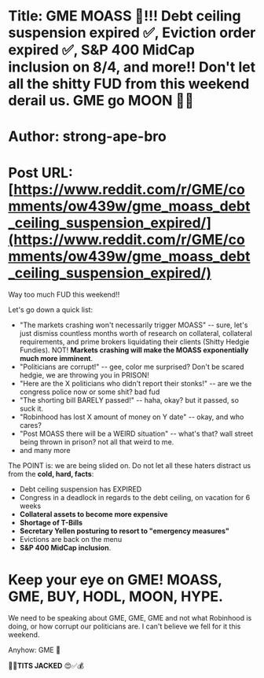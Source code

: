 # Title: GME MOASS 🚀!!! Debt ceiling suspension expired ✅, Eviction order expired ✅, S&P 400 MidCap inclusion on 8/4, and more!! Don't let all the shitty FUD from this weekend derail us. GME go MOON 🚀🤑
# Author: strong-ape-bro
# Post URL: [https://www.reddit.com/r/GME/comments/ow439w/gme_moass_debt_ceiling_suspension_expired/](https://www.reddit.com/r/GME/comments/ow439w/gme_moass_debt_ceiling_suspension_expired/)


Way too much FUD this weekend!!

Let's go down a quick list:

- "The markets crashing won't necessarily trigger MOASS" -- sure, let's just dismiss countless months worth of research on collateral, collateral requirements, and prime brokers liquidating their clients (Shitty Hedgie Fundies). NOT! **Markets crashing will make the MOASS exponentially much more imminent**.
- "Politicians are corrupt!" -- gee, color me surprised? Don't be scared hedgie, we are throwing you in PRISON!
- "Here are the X politicians who didn't report their stonks!" -- are we the congress police now or some shit? bad fud
- "The shorting bill BARELY passed!" -- haha, okay? but it passed, so suck it.
- "Robinhood has lost X amount of money on Y date" -- okay, and who cares?
- "Post MOASS there will be a WEIRD situation" -- what's that? wall street being thrown in prison? not all that weird to me.
- and many more

The POINT is: we are being slided on. Do not let all these haters distract us from the **cold, hard, facts**:

- Debt ceiling suspension has EXPIRED
- Congress in a deadlock in regards to the debt ceiling, on vacation for 6 weeks
- **Collateral assets to become more expensive**
- **Shortage of T-Bills**
- **Secretary Yellen posturing to resort to "emergency measures"**
- Evictions are back on the menu
- **S&P 400 MidCap inclusion**.

# Keep your eye on GME! MOASS, GME, BUY, HODL, MOON, HYPE. 

We need to be speaking about GME, GME, GME and not what Robinhood is doing, or how corrupt our politicians are. I can't believe we fell for it this weekend.

 Anyhow: GME 🚀

🐘🦍**TITS JACKED** 😍✅💰